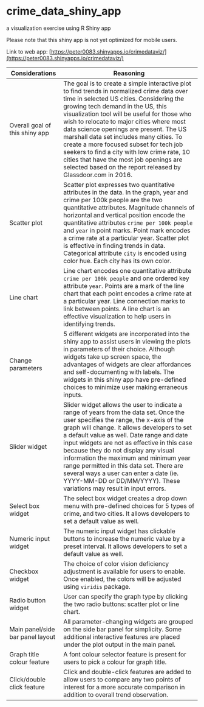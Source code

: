 # crime_data_shiny_app
a visualization exercise using R Shiny app

Please note that this shiny app is not yet optimized for mobile users.


Link to web app: [https://peter0083.shinyapps.io/crimedataviz/](https://peter0083.shinyapps.io/crimedataviz/)

| Considerations                   | Reasoning                                                                                                                                                                                                                                                                                                                                                                                                                                                                                                                                                          |
|----------------------------------|--------------------------------------------------------------------------------------------------------------------------------------------------------------------------------------------------------------------------------------------------------------------------------------------------------------------------------------------------------------------------------------------------------------------------------------------------------------------------------------------------------------------------------------------------------------------|
| Overall goal of this shiny app   | The goal is to create a simple interactive plot to find trends in normalized crime data over time in selected US cities. Considering the growing tech demand in the US, this visualization tool will be useful for those who wish to relocate to major cities where most data science openings are present. The US marshall data set includes many cities. To create a more focused subset for tech job seekers to find a city with low crime rate, 10 cities that have the most job openings are selected based on the report released by Glassdoor.com in 2016.  |
| Scatter plot                     | Scatter plot expresses two quantitative attributes in the data. In the graph, year and crime per 100k people are the two quantitative attributes. Magnitude channels of horizontal and vertical position encode the quantitative attributes `crime per 100k people` and `year` in point marks. Point mark encodes a crime rate at a particular year. Scatter plot is effective in finding trends in data. Categorical attribute `city` is encoded using color hue. Each city has its own color.                                                                    |
| Line chart                       | Line chart encodes one quantitative attribute `crime per 100k people` and one ordered key attribute `year`. Points are a mark of the line chart that each point encodes a crime rate at a particular year. Line connection marks to link between points. A line chart is an effective visualization to help users in identifying trends.                                                                                                                                                                                                                           |
| Change parameters                | 5 different widgets are incorporated into the shiny app to assist users in viewing the plots in parameters of their choice. Although widgets take up screen space, the advantages of widgets are clear affordances and self-documenting with labels. The widgets in this shiny app have pre-defined choices to minimize user making erraneous inputs.                                                                                                                                                                                                              |
| Slider widget                    | Slider widget allows the user to indicate a range of years from the data set. Once the user specifies the range, the x-axis of the graph will change. It allows developers to set a default value as well. Date range and date input widgets are not as effective in this case because they do not display any visual information the maximum and minimum year range permitted in this data set. There are several ways a user can enter a date (ie. YYYY-MM-DD or DD/MM/YYYY). These variations may result in input errors.                                       |
| Select box widget                | The select box widget creates a drop down menu with pre-defined choices for 5 types of crime, and two cities. It allows developers to set a default value as well.                                                                                                                                                                                                                                                                                                                                                                                                 |
| Numeric input widget             | The numeric input widget has clickable buttons to increase the numeric value by a preset interval. It allows developers to set a default value as well.                                                                                                                                                                                                                                                                                                                                                                                                            |
| Checkbox widget                  | The choice of color vision deficiency adjustment is available for users to enable. Once enabled, the colors will be adjusted using `viridis` package.                                                                                                                                                                                                                                                                                                                                                                                                              |
| Radio button widget              | User can specify the graph type by clicking the two radio buttons: scatter plot or line chart.                                                                                                                                                                                                                                                                                                                                                                                                                                                                     |
| Main panel/side bar panel layout | All parameter-changing widgets are grouped on the side bar panel for simplicity. Some additional interactive features are placed under the plot output in the main panel.                                                                                                                                                                                                                                                                                                                                                                                          |
| Graph title colour feature       | A font colour selector feature is present for users to pick a colour for graph title.                                                                                                                                                                                                                                                                                                                                                                                                                                                                              |
| Click/double click feature       | Click and double-click features are added to allow users to compare any two points of interest for a more accurate comparison in addition to overall trend observation.                                                                                                                                                                                                                                                                                                                                                                                            |



